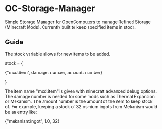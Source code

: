 # OC-Storage-Manager
Simple Storage Manager for OpenComputers to manage Refined Storage (Minecraft Mods). Currently built to keep specified items in stock.

## Guide
The stock variable allows for new items to be added.

stock = {

  {"mod:item", damage: number, amount: number}

}

The item name "mod:item" is given with minecraft advanced debug options. The damage number is needed for some mods such as Thermal Expansion or Mekanism. The amount number is the amount of the item to keep stock of.
For example, keeping a stock of 32 osmium ingots from Mekanism would be an entry like:

{"mekanism:ingot", 1.0, 32}
